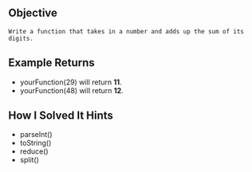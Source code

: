 ## Objective

    Write a function that takes in a number and adds up the sum of its digits.

## Example Returns

- yourFunction(29) will return **11**.
- yourFunction(48) will return **12**.

## How I Solved It Hints

- parseInt()
- toString()
- reduce()
- split()
